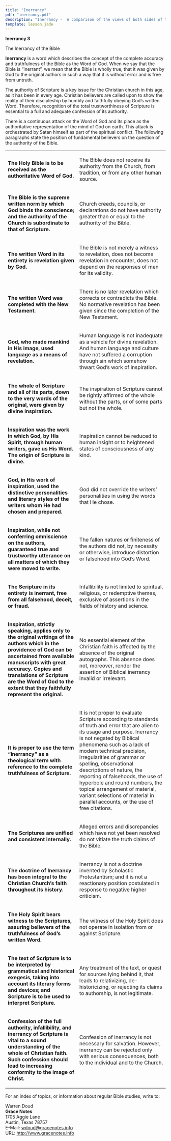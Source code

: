 ```yaml
---
title: "Inerrancy"
pdf: "inerrancy.pdf"
description: "Inerrancy -  A comparison of the views of both sides of the issue of inerrancy in the Bible."
template: lesson.jade
---
```



**Inerrancy 3**

The Inerrancy of the Bible

**Inerrancy** is a word which describes the concept of the complete
accuracy and truthfulness of the Bible as the Word of God. When we say
that the Bible is “inerrant”, we mean that the Bible is wholly true,
that it was given by God to the original authors in such a way that it
is without error and is free from untruth.

The authority of Scripture is a key issue for the Christian church in
this age, as it has been in every age. Christian believers are called
upon to show the reality of their discipleship by humbly and faithfully
obeying God’s written Word. Therefore, recognition of the total
trustworthiness of Scripture is essential to a full and adequate
confession of its authority.

There is a continuous attack on the Word of God and its place as the
authoritative representation of the mind of God on earth. This attack is
orchestrated by Satan himself as part of the spiritual conflict. The
following paragraphs state the position of fundamental believers on the
question of the authority of the Bible.

<table>
<tbody>
<tr class="odd">
<td align="left"><p><strong>The Holy Bible is to be received as the authoritative Word of God.</strong></p></td>
<td align="left"><p>The Bible does not receive its authority from the Church, from tradition, or from any other human source.</p></td>
</tr>
<tr class="even">
<td align="left"><p><strong>The Bible is the supreme written norm by which God binds the conscience; and the authority of the Church is subordinate to that of Scripture.</strong></p></td>
<td align="left"><p>Church creeds, councils, or declarations do not have authority greater than or equal to the authority of the Bible.</p></td>
</tr>
<tr class="odd">
<td align="left"><p><strong>The written Word in its entirety is revelation given by God.</strong></p></td>
<td align="left"><p>The Bible is not merely a witness to revelation, does not become revelation in encounter, does not depend on the responses of men for its validity.</p></td>
</tr>
<tr class="even">
<td align="left"><p> <strong>The written Word was completed with the New Testament.</strong></p></td>
<td align="left"><p>There is no later revelation which corrects or contradicts the Bible. No normative revelation has been given since the completion of the New Testament.</p></td>
</tr>
<tr class="odd">
<td align="left"><p><strong>God, who made mankind in His image, used language as a means of revelation.</strong></p></td>
<td align="left"><p>Human language is not inadequate as a vehicle for divine revelation. And human language and culture have not suffered a corruption through sin which somehow thwart God’s work of inspiration.</p></td>
</tr>
<tr class="even">
<td align="left"><p><strong>The whole of Scripture and all of its parts, down to the very words of the original, were given by divine inspiration.</strong></p></td>
<td align="left"><p>The inspiration of Scripture cannot be rightly affirmed of the whole without the parts, or of some parts but not the whole.</p></td>
</tr>
<tr class="odd">
<td align="left"><p><strong>Inspiration was the work in which God, by His Spirit, through human writers, gave us His Word. The origin of Scripture is divine.</strong></p></td>
<td align="left"><p>Inspiration cannot be reduced to human insight or to heightened states of consciousness of any kind.</p></td>
</tr>
<tr class="even">
<td align="left"><p><strong>God, in His work of inspiration, used the distinctive personalities and literary styles of the writers whom He had chosen and prepared.</strong></p></td>
<td align="left"><p>God did not override the writers’ personalities in using the words that He chose.</p></td>
</tr>
<tr class="odd">
<td align="left"><p><strong>Inspiration, while not conferring omniscience on the authors, guaranteed true and trustworthy utterance on all matters of which they were moved to write.</strong></p></td>
<td align="left"><p>The fallen natures or finiteness of the authors did not, by necessity or otherwise, introduce distortion or falsehood into God’s Word.</p></td>
</tr>
<tr class="even">
<td align="left"><p><strong>The Scripture in its entirety is inerrant, free from all falsehood, deceit, or fraud.</strong></p></td>
<td align="left"><p>Infallibility is not limited to spiritual, religious, or redemptive themes, exclusive of assertions in the fields of history and science.</p></td>
</tr>
<tr class="odd">
<td align="left"><p><strong>Inspiration, strictly speaking, applies only to the original writings of the authors which in the providence of God can be ascertained from available manuscripts with great accuracy. Copies and translations of Scripture are the Word of God to the extent that they faithfully represent the original.</strong></p></td>
<td align="left"><p>No essential element of the Christian faith is affected by the absence of the original autographs. This absence does not, moreover, render the assertion of Biblical inerrancy invalid or irrelevant.</p></td>
</tr>
<tr class="even">
<td align="left"><p><strong>It is proper to use the term “inerrancy” as a theological term with reference to the complete truthfulness of Scripture.</strong></p></td>
<td align="left"><p>It is not proper to evaluate Scripture according to standards of truth and error that are alien to its usage and purpose. Inerrancy is not negated by Biblical phenomena such as a lack of modern technical precision, irregularities of grammar or spelling, observational descriptions of nature, the reporting of falsehoods, the use of hyperbole and round numbers, the topical arrangement of material, variant selections of material in parallel accounts, or the use of free citations.</p></td>
</tr>
<tr class="odd">
<td align="left"><p><strong>The Scriptures are unified and consistent internally.</strong></p></td>
<td align="left"><p>Alleged errors and discrepancies which have not yet been resolved do not vitiate the truth claims of the Bible.</p></td>
</tr>
<tr class="even">
<td align="left"><p><strong>The doctrine of Inerrancy has been integral to the Christian Church’s faith throughout its history.</strong></p></td>
<td align="left"><p>Inerrancy is not a doctrine invented by Scholastic Protestantism; and it is not a reactionary position postulated in response to negative higher criticism.</p></td>
</tr>
<tr class="odd">
<td align="left"><p><strong>The Holy Spirit bears witness to the Scriptures, assuring believers of the truthfulness of God’s written Word.</strong></p></td>
<td align="left"><p>The witness of the Holy Spirit does not operate in isolation from or against Scripture.</p></td>
</tr>
<tr class="even">
<td align="left"><p><strong>The text of Scripture is to be interpreted by grammatical and historical exegesis, taking into account its literary forms and devices; and Scripture is to be used to interpret Scripture.</strong></p></td>
<td align="left"><p>Any treatment of the text, or quest for sources lying behind it, that leads to relativizing, de-historicizing, or rejecting its claims to authorship, is not legitimate.</p></td>
</tr>
<tr class="odd">
<td align="left"><p><strong>Confession of the full authority, infallibility, and inerrancy of Scripture is vital to a sound understanding of the whole of Christian faith. Such confession should lead to increasing conformity to the image of Christ.</strong></p></td>
<td align="left"><p>Confession of inerrancy is not necessary for salvation. However, inerrancy can be rejected only with serious consequences, both to the individual and to the Church.</p></td>
</tr>
</tbody>
</table>

For an index of topics, or information about regular Bible studies,
write to:

Warren Doud  
**Grace Notes**  
1705 Aggie Lane  
Austin, Texas 78757  
E-Mail: wdoud@gracenotes.info   
URL: http://www.gracenotes.info

